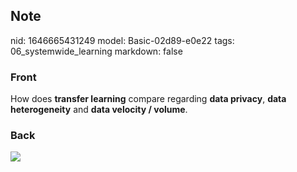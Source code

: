 ## Note
nid: 1646665431249
model: Basic-02d89-e0e22
tags: 06_systemwide_learning
markdown: false

### Front
How does <b>transfer learning</b> compare regarding <b>data
privacy</b>, <b>data heterogeneity</b> and <b>data velocity /
volume</b>.

### Back
<img src="paste-3c279a05eead47fb24661979a7e7885337f79999.jpg">
